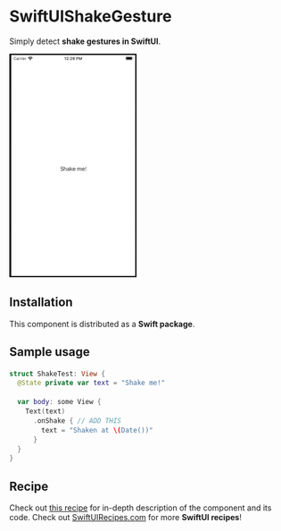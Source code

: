 # SwiftUIShakeGesture

Simply detect **shake gestures in SwiftUI**.

![Preview](https://github.com/globulus/swiftui-shake-gesture/blob/main/Images/preview.gif?raw=true)

## Installation

This component is distributed as a **Swift package**.

## Sample usage

```swift
struct ShakeTest: View {
  @State private var text = "Shake me!"
    
  var body: some View {
    Text(text)
      .onShake { // ADD THIS
        text = "Shaken at \(Date())"
      }
  }
}
```

## Recipe

Check out [this recipe](https://swiftuirecipes.com/blog/shake-gesture-in-swiftui) for in-depth description of the component and its code. Check out [SwiftUIRecipes.com](https://swiftuirecipes.com) for more **SwiftUI recipes**!
